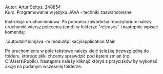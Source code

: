 Autor: Artur Sołtys, 248854<br/>
Kurs: Programowanie w języku JAVA - techniki zaawansowane

Instrukcja uruchomieniowa:
Po pobraniu zawartości repozytorium należy uruchomić wiersz polecenia (cmd)
w folderze "releases" i następnie wpisać komendę:

.\outputdir\bin\java -m modulAplikacji/application.Main

Po uruchomieniu w pole tekstowe należy kleić ścieżkę bezwzględną do folderu, 
którego pliki chcemy sprawdzić pod kątem zmian (np. C:\Users\Public).
Następnie należy kliknąć któryś z przycisków by wykonać akcję na podanym wcześniej folderze.

